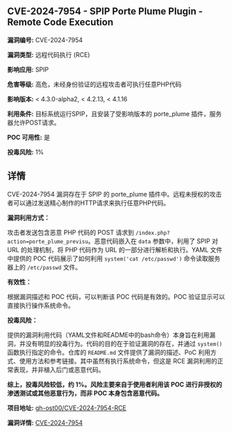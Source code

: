 ## CVE-2024-7954 - SPIP Porte Plume Plugin - Remote Code Execution

**漏洞编号:** CVE-2024-7954

**漏洞类型:** 远程代码执行 (RCE)

**影响应用:** SPIP

**危害等级:** 高危，未经身份验证的远程攻击者可执行任意PHP代码

**影响版本:** < 4.3.0-alpha2, < 4.2.13, < 4.1.16

**利用条件:** 目标系统运行SPIP，且安装了受影响版本的 porte_plume 插件，服务器允许POST请求。

**POC 可用性:** 是

**投毒风险:** 1%

## 详情

CVE-2024-7954 漏洞存在于 SPIP 的 porte_plume 插件中。远程未授权的攻击者可以通过发送精心制作的HTTP请求来执行任意PHP代码。 

**漏洞利用方式：**

攻击者发送包含恶意 PHP 代码的 POST 请求到 `/index.php?action=porte_plume_previsu`。恶意代码嵌入在 `data` 参数中，利用了 SPIP 对 URL 的处理机制，将 PHP 代码作为 URL 的一部分进行解析和执行。YAML 文件中提供的 POC 代码展示了如何利用 `system('cat /etc/passwd')` 命令读取服务器上的 `/etc/passwd` 文件。

**有效性：**

根据漏洞描述和 POC 代码，可以判断该 POC 代码是有效的。POC 验证显示可以直接执行操作系统命令。

**投毒风险：**

提供的漏洞利用代码（YAML文件和README中的bash命令）本身旨在利用漏洞，并没有明显的投毒行为。代码的目的在于验证漏洞的存在，并通过 `system()` 函数执行指定的命令。仓库的 `README.md` 文件提供了漏洞的描述、PoC 利用方式、使用方法和参考链接。其中虽然有执行系统命令，但这是 RCE 漏洞利用的正常表现，并非植入后门或恶意代码。

**综上，投毒风险较低，约 1%。风险主要来自于使用者利用该 POC 进行非授权的渗透测试或其他恶意行为，而非 POC 本身包含恶意代码。**

**项目地址:** [gh-ost00/CVE-2024-7954-RCE](https://github.com/gh-ost00/CVE-2024-7954-RCE)

**漏洞详情:** [CVE-2024-7954](https://nvd.nist.gov/vuln/detail/CVE-2024-7954)